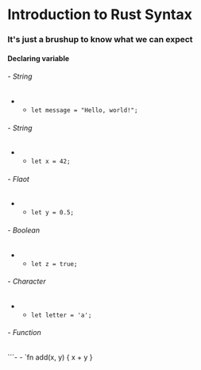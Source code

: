 # Introduction to Rust Syntax

### It's just a brushup to know what we can expect

#### Declaring variable
###### - String
- - `let message = "Hello, world!";`
###### - String
- - `let x = 42;`
###### - Flaot
- - `let y = 0.5;`
###### - Boolean
- - `let z = true;`
###### - Character
- - `let letter = 'a';`
###### - Function
```- - `fn add(x, y) {
    x + y
}
```